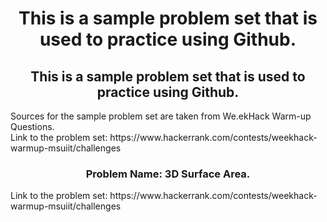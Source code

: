 <div align="center">
  <h1>
    This is a sample problem set that is used to practice using Github.
  </h1>
</div>

<div align="center">
  <h2>
    This is a sample problem set that is used to practice using Github.
  </h2>
</div>

<div align="left">
  <p>
  Sources for the sample problem set are taken from We.ekHack Warm-up Questions.<br>
  Link to the problem set: https://www.hackerrank.com/contests/weekhack-warmup-msuiit/challenges
  </p>
</div>

<div align="center">
  <h3>
    Problem Name: 3D Surface Area.
  </h2>
</div>

<div align="left">
  <p>
  Link to the problem set: https://www.hackerrank.com/contests/weekhack-warmup-msuiit/challenges
  </p>
</div>
